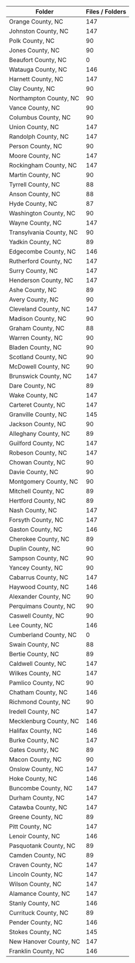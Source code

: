 | Folder                  |   Files / Folders |
|-------------------------|-------------------|
| Orange County, NC       |               147 |
| Johnston County, NC     |               147 |
| Polk County, NC         |                90 |
| Jones County, NC        |                90 |
| Beaufort County, NC     |                 0 |
| Watauga County, NC      |               146 |
| Harnett County, NC      |               147 |
| Clay County, NC         |                90 |
| Northampton County, NC  |                90 |
| Vance County, NC        |                90 |
| Columbus County, NC     |                90 |
| Union County, NC        |               147 |
| Randolph County, NC     |               147 |
| Person County, NC       |                90 |
| Moore County, NC        |               147 |
| Rockingham County, NC   |               147 |
| Martin County, NC       |                90 |
| Tyrrell County, NC      |                88 |
| Anson County, NC        |                88 |
| Hyde County, NC         |                87 |
| Washington County, NC   |                90 |
| Wayne County, NC        |               147 |
| Transylvania County, NC |                90 |
| Yadkin County, NC       |                89 |
| Edgecombe County, NC    |               146 |
| Rutherford County, NC   |               147 |
| Surry County, NC        |               147 |
| Henderson County, NC    |               147 |
| Ashe County, NC         |                89 |
| Avery County, NC        |                90 |
| Cleveland County, NC    |               147 |
| Madison County, NC      |                90 |
| Graham County, NC       |                88 |
| Warren County, NC       |                90 |
| Bladen County, NC       |                90 |
| Scotland County, NC     |                90 |
| McDowell County, NC     |                90 |
| Brunswick County, NC    |               147 |
| Dare County, NC         |                89 |
| Wake County, NC         |               147 |
| Carteret County, NC     |               147 |
| Granville County, NC    |               145 |
| Jackson County, NC      |                90 |
| Alleghany County, NC    |                89 |
| Guilford County, NC     |               147 |
| Robeson County, NC      |               147 |
| Chowan County, NC       |                90 |
| Davie County, NC        |                90 |
| Montgomery County, NC   |                90 |
| Mitchell County, NC     |                89 |
| Hertford County, NC     |                89 |
| Nash County, NC         |               147 |
| Forsyth County, NC      |               147 |
| Gaston County, NC       |               146 |
| Cherokee County, NC     |                89 |
| Duplin County, NC       |                90 |
| Sampson County, NC      |                90 |
| Yancey County, NC       |                90 |
| Cabarrus County, NC     |               147 |
| Haywood County, NC      |               146 |
| Alexander County, NC    |                90 |
| Perquimans County, NC   |                90 |
| Caswell County, NC      |                90 |
| Lee County, NC          |               146 |
| Cumberland County, NC   |                 0 |
| Swain County, NC        |                88 |
| Bertie County, NC       |                89 |
| Caldwell County, NC     |               147 |
| Wilkes County, NC       |               147 |
| Pamlico County, NC      |                90 |
| Chatham County, NC      |               146 |
| Richmond County, NC     |                90 |
| Iredell County, NC      |               147 |
| Mecklenburg County, NC  |               146 |
| Halifax County, NC      |               146 |
| Burke County, NC        |               147 |
| Gates County, NC        |                89 |
| Macon County, NC        |                90 |
| Onslow County, NC       |               147 |
| Hoke County, NC         |               146 |
| Buncombe County, NC     |               147 |
| Durham County, NC       |               147 |
| Catawba County, NC      |               147 |
| Greene County, NC       |                89 |
| Pitt County, NC         |               147 |
| Lenoir County, NC       |               146 |
| Pasquotank County, NC   |                89 |
| Camden County, NC       |                89 |
| Craven County, NC       |               147 |
| Lincoln County, NC      |               147 |
| Wilson County, NC       |               147 |
| Alamance County, NC     |               147 |
| Stanly County, NC       |               146 |
| Currituck County, NC    |                89 |
| Pender County, NC       |               146 |
| Stokes County, NC       |               145 |
| New Hanover County, NC  |               147 |
| Franklin County, NC     |               146 |